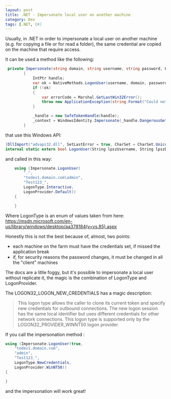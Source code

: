 ```yaml
---
layout: post
title: .NET - Impersonate local user on another machine
category: Dev
tags: [.NET, C#]
---
```


Usually, in .NET in order to impersonate a local user on another machine (e.g. for copying a file or for read a folder), the same credential are copied on the machine that require access.

It can be used a method like the following:

```csharp
 private Impersonate(string domain, string username, string password, LogonType logonType, LogonProvider logonProvider)
        {
			IntPtr handle;
			var ok = NativeMethods.LogonUser(username, domain, password, (int)logonType, (int)logonProvider, out handle);
			if (!ok)
			{
				var errorCode = Marshal.GetLastWin32Error();
				throw new ApplicationException(string.Format("Could not impersonate the elevated user.  LogonUser returned error code {0}.", errorCode));
			}

			_handle = new SafeTokenHandle(handle);
			_context = WindowsIdentity.Impersonate(_handle.DangerousGetHandle());            
        }
```

that use this Windows API:

```csharp
[DllImport("advapi32.dll", SetLastError = true, CharSet = CharSet.Unicode)]
internal static extern bool LogonUser(String lpszUsername, String lpszDomain, String lpszPassword, int dwLogonType, int dwLogonProvider, out IntPtr phToken);
```	 

and called in this way:

```csharp
    using (Impersonate.LogonUser(
        ".",
        "todev1.domain.com\admin",
        "Test123_",
        LogonType.Interactive,
		LogonProvider.Default))
    {

    } 
```	 

Where LogonType is an enum of values taken from here: https://msdn.microsoft.com/en-us/library/windows/desktop/aa378184(v=vs.85).aspx

Honestly this is not the best because of, almost, two points:
 - each machine on the farm must have the credentials set, if missed the application break
 - if, for security reasons the password changes, it must be changed in all the "client" machines

The docs are a litlle foggy, but it's possible to impersonate a local user without replicate it, the magic is the combination of LogonType and LogonProvider.

The LOGON32_LOGON_NEW_CREDENTIALS has a magic description:
> This logon type allows the caller to clone its current token and specify new credentials for outbound connections. The new logon session has the same local identifier but uses different credentials for other network connections.
This logon type is supported only by the LOGON32_PROVIDER_WINNT50 logon provider.

If you call the impersonation method :

```csharp
using (Impersonate.LogonUser(true,
    "todev1.domain.com",
    "admin",
    "Test123_",
    LogonType.NewCredentials,
    LogonProvider.WinNT50))
{

}
```

and the impersonation will work great!